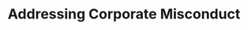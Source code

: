 ---
title: "Addressing Corporate Misconduct"
description: "Guidelines for addressing and correcting corporate misconduct"
collection_type: "corrective"
reading_level: "3"
section: 2
content_level_1: |
  Companies must make things right when they do wrong.
  
  They need to help people they hurt.
  
  They must stop bad things from happening again.
content_level_3: |
  Remediation efforts should focus on addressing harm and preventing recurrence.
  
  Stakeholder engagement is crucial in developing effective solutions.
  
  Implementation of preventive measures requires systematic monitoring.
content_level_5: |
  Comprehensive remediation strategies necessitate thorough assessment of adverse impacts and implementation of appropriate compensatory measures.
  
  Stakeholder consultation processes facilitate development of effective remediation frameworks and ensure alignment with affected parties' interests.
  
  Systematic monitoring mechanisms enable evaluation of remediation effectiveness and early identification of potential issues.
title_level_1: "Making Things Right"
title_level_3: "Implementing Solutions"
title_level_5: "Remediation Implementation Framework"
---